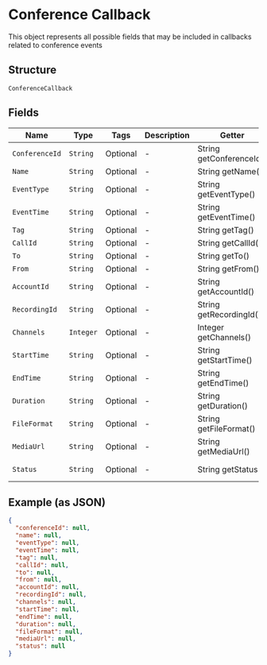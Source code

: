 
# Conference Callback

This object represents all possible fields that may be included in callbacks related to conference events

## Structure

`ConferenceCallback`

## Fields

| Name | Type | Tags | Description | Getter | Setter |
|  --- | --- | --- | --- | --- | --- |
| `ConferenceId` | `String` | Optional | - | String getConferenceId() | setConferenceId(String conferenceId) |
| `Name` | `String` | Optional | - | String getName() | setName(String name) |
| `EventType` | `String` | Optional | - | String getEventType() | setEventType(String eventType) |
| `EventTime` | `String` | Optional | - | String getEventTime() | setEventTime(String eventTime) |
| `Tag` | `String` | Optional | - | String getTag() | setTag(String tag) |
| `CallId` | `String` | Optional | - | String getCallId() | setCallId(String callId) |
| `To` | `String` | Optional | - | String getTo() | setTo(String to) |
| `From` | `String` | Optional | - | String getFrom() | setFrom(String from) |
| `AccountId` | `String` | Optional | - | String getAccountId() | setAccountId(String accountId) |
| `RecordingId` | `String` | Optional | - | String getRecordingId() | setRecordingId(String recordingId) |
| `Channels` | `Integer` | Optional | - | Integer getChannels() | setChannels(Integer channels) |
| `StartTime` | `String` | Optional | - | String getStartTime() | setStartTime(String startTime) |
| `EndTime` | `String` | Optional | - | String getEndTime() | setEndTime(String endTime) |
| `Duration` | `String` | Optional | - | String getDuration() | setDuration(String duration) |
| `FileFormat` | `String` | Optional | - | String getFileFormat() | setFileFormat(String fileFormat) |
| `MediaUrl` | `String` | Optional | - | String getMediaUrl() | setMediaUrl(String mediaUrl) |
| `Status` | `String` | Optional | - | String getStatus() | setStatus(String status) |

## Example (as JSON)

```json
{
  "conferenceId": null,
  "name": null,
  "eventType": null,
  "eventTime": null,
  "tag": null,
  "callId": null,
  "to": null,
  "from": null,
  "accountId": null,
  "recordingId": null,
  "channels": null,
  "startTime": null,
  "endTime": null,
  "duration": null,
  "fileFormat": null,
  "mediaUrl": null,
  "status": null
}
```

